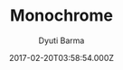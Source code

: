 ---
title: Monochrome
github: https://github.com/dyutibarma/monochrome
demo: https://dyutibarma.github.io/monochrome/
author: Dyuti Barma
ssg:
  - Jekyll
cms:
  - No Cms
date: 2017-02-20T03:58:54.000Z
description: 'Minimal, responsive, SEO ready blogging template built for Jekyll. Demo - '
stale: true
---